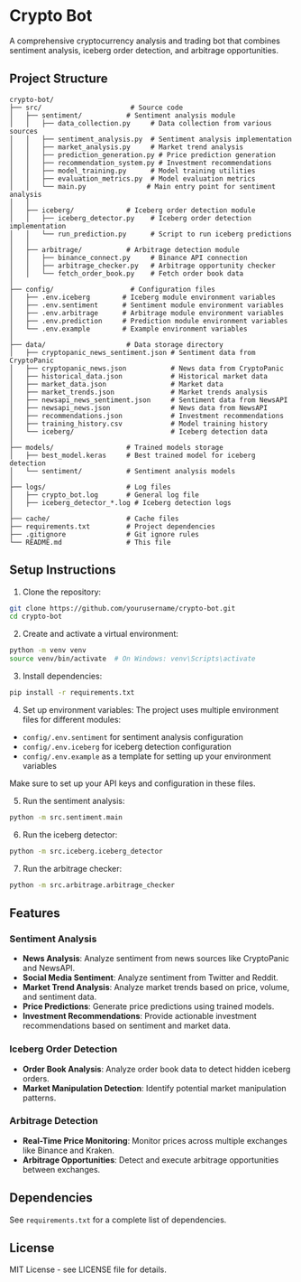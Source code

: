 # Crypto Bot

A comprehensive cryptocurrency analysis and trading bot that combines sentiment analysis, iceberg order detection, and arbitrage opportunities.

## Project Structure

```
crypto-bot/
├── src/                      # Source code
│   ├── sentiment/           # Sentiment analysis module
│   │   ├── data_collection.py     # Data collection from various sources
│   │   ├── sentiment_analysis.py  # Sentiment analysis implementation
│   │   ├── market_analysis.py     # Market trend analysis
│   │   ├── prediction_generation.py # Price prediction generation
│   │   ├── recommendation_system.py # Investment recommendations
│   │   ├── model_training.py      # Model training utilities
│   │   ├── evaluation_metrics.py  # Model evaluation metrics
│   │   └── main.py               # Main entry point for sentiment analysis
│   │
│   ├── iceberg/             # Iceberg order detection module
│   │   ├── iceberg_detector.py    # Iceberg order detection implementation
│   │   └── run_prediction.py      # Script to run iceberg predictions
│   │
│   ├── arbitrage/           # Arbitrage detection module
│   │   ├── binance_connect.py     # Binance API connection
│   │   ├── arbitrage_checker.py   # Arbitrage opportunity checker
│   │   └── fetch_order_book.py    # Fetch order book data
│
├── config/                   # Configuration files
│   ├── .env.iceberg        # Iceberg module environment variables
│   ├── .env.sentiment      # Sentiment module environment variables
│   ├── .env.arbitrage      # Arbitrage module environment variables
│   ├── .env.prediction     # Prediction module environment variables
│   └── .env.example        # Example environment variables
│
├── data/                    # Data storage directory
│   ├── cryptopanic_news_sentiment.json # Sentiment data from CryptoPanic
│   ├── cryptopanic_news.json           # News data from CryptoPanic
│   ├── historical_data.json            # Historical market data
│   ├── market_data.json                # Market data
│   ├── market_trends.json              # Market trends analysis
│   ├── newsapi_news_sentiment.json     # Sentiment data from NewsAPI
│   ├── newsapi_news.json               # News data from NewsAPI
│   ├── recommendations.json            # Investment recommendations
│   ├── training_history.csv            # Model training history
│   └── iceberg/                        # Iceberg detection data
│
├── models/                  # Trained models storage
│   ├── best_model.keras     # Best trained model for iceberg detection
│   └── sentiment/           # Sentiment analysis models
│
├── logs/                    # Log files
│   ├── crypto_bot.log       # General log file
│   ├── iceberg_detector_*.log # Iceberg detection logs
│
├── cache/                   # Cache files
├── requirements.txt         # Project dependencies
├── .gitignore               # Git ignore rules
└── README.md                # This file
```

## Setup Instructions

1. Clone the repository:
```bash
git clone https://github.com/yourusername/crypto-bot.git
cd crypto-bot
```

2. Create and activate a virtual environment:
```bash
python -m venv venv
source venv/bin/activate  # On Windows: venv\Scripts\activate
```

3. Install dependencies:
```bash
pip install -r requirements.txt
```

4. Set up environment variables:
The project uses multiple environment files for different modules:
- `config/.env.sentiment` for sentiment analysis configuration
- `config/.env.iceberg` for iceberg detection configuration
- `config/.env.example` as a template for setting up your environment variables

Make sure to set up your API keys and configuration in these files.

5. Run the sentiment analysis:
```bash
python -m src.sentiment.main
```

6. Run the iceberg detector:
```bash
python -m src.iceberg.iceberg_detector
```

7. Run the arbitrage checker:
```bash
python -m src.arbitrage.arbitrage_checker
```

## Features

### Sentiment Analysis
- **News Analysis**: Analyze sentiment from news sources like CryptoPanic and NewsAPI.
- **Social Media Sentiment**: Analyze sentiment from Twitter and Reddit.
- **Market Trend Analysis**: Analyze market trends based on price, volume, and sentiment data.
- **Price Predictions**: Generate price predictions using trained models.
- **Investment Recommendations**: Provide actionable investment recommendations based on sentiment and market data.

### Iceberg Order Detection
- **Order Book Analysis**: Analyze order book data to detect hidden iceberg orders.
- **Market Manipulation Detection**: Identify potential market manipulation patterns.

### Arbitrage Detection
- **Real-Time Price Monitoring**: Monitor prices across multiple exchanges like Binance and Kraken.
- **Arbitrage Opportunities**: Detect and execute arbitrage opportunities between exchanges.

## Dependencies

See `requirements.txt` for a complete list of dependencies.

## License

MIT License - see LICENSE file for details.